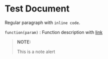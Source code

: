 # Test Document

Regular paragraph with `inline code`.

`function(param)`
:   Function description with [link](other.md)

> **NOTE:**
>
> This is a note alert
